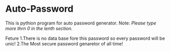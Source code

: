 # Auto-Password
This is pythion program for auto password generator.
Note: *Please type more thrn 0 in the lenth section.*

Feture
1.There is no data base fore this password so every password will be unic!
2.The Most secure password genaretor of all time!
